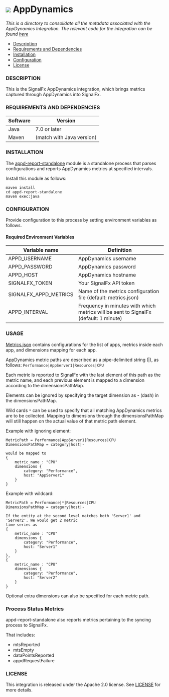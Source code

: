 # ![](https://github.com/signalfx/integrations/blob/master/appdynamics/img/integrations_appdynamics.png) AppDynamics   

_This is a directory to consolidate all the metadata associated with the AppDynamics Integration. The relevant code for the integration can be found [here](https://github.com/signalfx/appd-integration)_

- [Description](#description)
- [Requirements and Dependencies](#requirements-and-dependencies)
- [Installation](#installation)
- [Configuration](#configuration)
- [License](#license)

### DESCRIPTION

This is the SignalFx AppDynamics integration, which brings metrics captured through AppDynamics into SignalFx.

### REQUIREMENTS AND DEPENDENCIES

| Software  | Version        |
|-----------|----------------|
| Java  |  7.0 or later  |
| Maven | (match with Java version) |

### INSTALLATION

The [appd-report-standalone](https://github.com/signalfx/appd-integration/tree/master/appd-report-standalone) module is a standalone process that parses configurations and reports
AppDynamics metrics at specified intervals.

Install this module as follows:

```
maven install
cd appd-report-standalone
maven exec:java
```

### CONFIGURATION

Provide configuration to this process by setting environment variables as follows.

#### Required Environment Variables

| Variable name | Definition | 
|---------------|------------|
| APPD_USERNAME | AppDynamics username | 
| APPD_PASSWORD | AppDynamics password |
| APPD_HOST | AppDynamics hostname |
| SIGNALFX_TOKEN | Your SignalFx API token |
| SIGNALFX\_APPD_METRICS | Name of the metrics configuration file (default: metrics.json) |
| APPD_INTERVAL | Frequency in minutes with which metrics will be sent to SignalFx (default: 1 minute) |

### USAGE

[Metrics.json](https://github.com/signalfx/appd-integration/blob/master/appd-report-standalone/metrics.json) contains configurations for the list of apps, metrics inside each app, and dimensions mapping for each app.

AppDynamics metric paths are described as a pipe-delimited string (|), as follows: `Performance|AppServer1|Resources|CPU`

Each metric is reported to SignalFx with the last element of this path as the metric name,
and each previous element is mapped to a dimension according to the dimensionsPathMap.

Elements can be ignored by specifying the target dimension as - (dash) in the dimensionsPathMap.

Wild cards `*` can be used to specify that all matching AppDynamics metrics are
to be collected. Mapping to dimensions through the dimensionsPathMap will still happen on
the actual value of that metric path element.

Example with ignoring element:

```
MetricPath = Performance|AppServer1|Resources|CPU
DimensionsPathMap = category|host|-

would be mapped to
{
    metric_name : "CPU"
    dimensions {
        category: "Performance",
        host: "AppServer1"
    }
}
```

Example with wildcard:

```
MetricPath = Performance|*|Resources|CPU
DimensionsPathMap = category|host|-

If the entity at the second level matches both 'Server1' and 'Server2'. We would get 2 metric
time series as
{
    metric_name : "CPU"
    dimensions {
        category: "Performance",
        host: "Server1"
    }
},
{
    metric_name : "CPU"
    dimensions {
        category: "Performance",
        host: "Server2"
    }
}
```

Optional extra dimensions can also be specified for each metric path.

### Process Status Metrics

appd-report-standalone also reports metrics pertaining to the syncing process to SignalFx.

That includes:
- mtsReported
- mtsEmpty
- dataPointsReported
- appdRequestFailure

### LICENSE

This integration is released under the Apache 2.0 license. See [LICENSE](./LICENSE) for more details.
